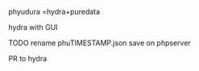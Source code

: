 phyudura
=hydra+puredata

hydra with GUI


TODO
rename phuTIMESTAMP.json
save on phpserver

PR to hydra

